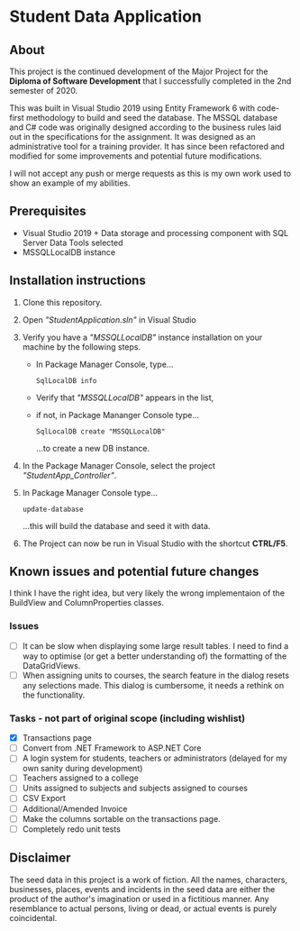# Student Data Application

## About
This project is the continued development of the Major Project for the **Diploma of Software Development** that I successfully completed in the 2nd semester of 2020.

This was built in Visual Studio 2019 using Entity Framework 6 with code-first methodology to build and seed the database. The MSSQL database and C# code was originally designed according to the business rules laid out in the specifications for the assignment. It was designed as an administrative tool for a training provider. It has since been refactored and modified for some improvements and potential future modifications.

I will not accept any push or merge requests as this is my own work used to show an example of my abilities.

## Prerequisites
- Visual Studio 2019 + Data storage and processing component with SQL Server Data Tools selected
- MSSQLLocalDB instance

## Installation instructions
1. Clone this repository.
2. Open *"StudentApplication.sln"* in Visual Studio
3. Verify you have a *"MSSQLLocalDB"* instance installation on your machine by the following steps.
    - In Package Manager Console, type...

        `SqlLocalDB info`

    - Verify that *"MSSQLLocalDB"* appears in the list,
    - if not, in Package Mananger Console type...

        `SqlLocalDB create "MSSQLLocalDB"`

      ...to create a new DB instance.
6. In the Package Manager Console, select the project *"StudentApp_Controller"*.
7. In Package Manager Console type...

    `update-database`

   ...this will build the database and seed it with data.
8. The Project can now be run in Visual Studio with the shortcut **CTRL/F5**.

## Known issues and potential future changes
I think I have the right idea, but very likely the wrong implementaion of the BuildView and ColumnProperties classes.

### Issues
- [ ] It can be slow when displaying some large result tables. I need to find a way to optimise (or get a better understanding of) the formatting of the DataGridViews.
- [ ] When assigning units to courses, the search feature in the dialog resets any selections made. This dialog is cumbersome, it needs a rethink on the functionality.

### Tasks - not part of original scope (including wishlist)
- [x] Transactions page
- [ ] Convert from .NET Framework to ASP.NET Core
- [ ] A login system for students, teachers or administrators (delayed for my own sanity during development)
- [ ] Teachers assigned to a college
- [ ] Units assigned to subjects and subjects assigned to courses
- [ ] CSV Export
- [ ] Additional/Amended Invoice
- [ ] Make the columns sortable on the transactions page.
- [ ] Completely redo unit tests

## Disclaimer
The seed data in this project is a work of fiction. All the names, characters, businesses, places, events and incidents in the seed data are either the product of the author's imagination or used in a fictitious manner. Any resemblance to actual persons, living or dead, or actual events is purely coincidental.
